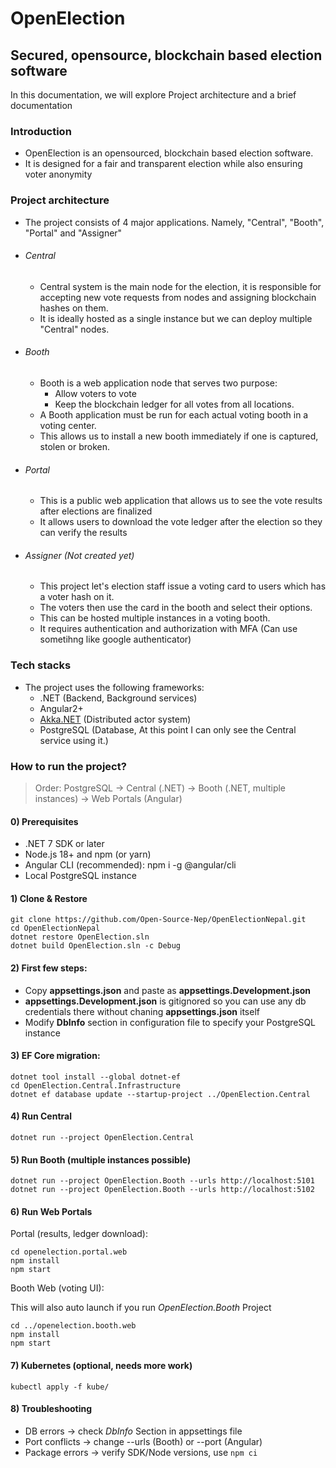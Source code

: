 # OpenElection
## Secured, opensource, blockchain based election software

In this documentation, we will explore Project architecture and a brief documentation

### Introduction
- OpenElection is an opensourced, blockchain based election software. 
- It is designed for a fair and transparent election while also ensuring voter anonymity

### Project architecture
- The project consists of 4 major applications. Namely, "Central", "Booth", "Portal" and "Assigner"
- ###### Central 
    - Central system is the main node for the election, it is responsible for accepting new vote requests from nodes and assigning blockchain hashes on them.
    - It is ideally hosted as a single instance but we can deploy multiple "Central" nodes.
- ###### Booth
    - Booth is a web application node that serves two purpose:
        - Allow voters to vote
        - Keep the blockchain ledger for all votes from all locations.
    - A Booth application must be run for each actual voting booth in a voting center.
    - This allows us to install a new booth immediately if one is captured, stolen or broken.
- ###### Portal
    - This is a public web application that allows us to see the vote results after elections are finalized
    - It allows users to download the vote ledger after the election so they can verify the results
- ###### Assigner (Not created yet)
    - This project let's election staff issue a voting card to users which has a voter hash on it.
    - The voters then use the card in the booth and select their options.
    - This can be hosted multiple instances in a voting booth.
    - It requires authentication and authorization with MFA (Can use sometihng like google authenticator)

### Tech stacks
- The project uses the following frameworks:
    - .NET (Backend, Background services)
    - Angular2+
    - [Akka.NET](https://petabridge.com/bootcamp/) (Distributed actor system)
    - PostgreSQL (Database, At this point I can only see the Central service using it.)

### How to run the project?
> Order: PostgreSQL → Central (.NET) → Booth (.NET, multiple instances) → Web Portals (Angular)

#### 0) Prerequisites
- .NET 7 SDK or later
- Node.js 18+ and npm (or yarn)
- Angular CLI (recommended): npm i -g @angular/cli
- Local PostgreSQL instance

#### 1) Clone & Restore
```
git clone https://github.com/Open-Source-Nep/OpenElectionNepal.git
cd OpenElectionNepal
dotnet restore OpenElection.sln
dotnet build OpenElection.sln -c Debug
```

#### 2) First few steps:
- Copy **appsettings.json** and paste as **appsettings.Development.json**
- **appsettings.Development.json** is gitignored so you can use any db credentials there without chaning **appsettings.json** itself
- Modify **DbInfo** section in configuration file to specify your PostgreSQL instance

#### 3) EF Core migration:
```
dotnet tool install --global dotnet-ef
cd OpenElection.Central.Infrastructure
dotnet ef database update --startup-project ../OpenElection.Central
```

#### 4) Run Central
```
dotnet run --project OpenElection.Central
```

#### 5) Run Booth (multiple instances possible)
```
dotnet run --project OpenElection.Booth --urls http://localhost:5101
dotnet run --project OpenElection.Booth --urls http://localhost:5102
```

#### 6) Run Web Portals
Portal (results, ledger download):
```
cd openelection.portal.web
npm install
npm start
```

Booth Web (voting UI):

This will also auto launch if you run *OpenElection.Booth* Project
```
cd ../openelection.booth.web
npm install
npm start
```

#### 7) Kubernetes (optional, needs more work)
```
kubectl apply -f kube/
```

#### 8) Troubleshooting
- DB errors → check *DbInfo* Section in appsettings file
- Port conflicts → change --urls (Booth) or --port (Angular)
- Package errors → verify SDK/Node versions, use `npm ci`












